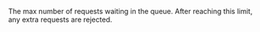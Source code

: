The max number of requests waiting in the queue. After reaching this limit, any extra requests are rejected.

